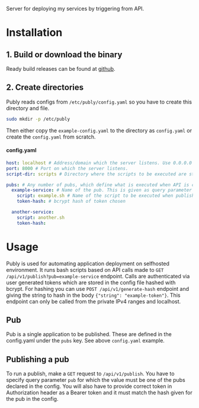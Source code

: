 Server for deploying my services by triggering from API.

# Installation

## 1. Build or download the binary

Ready build releases can be found at [github](https://github.com/Ben-PP/publy/releases).

## 2. Create directories

Publy reads configs from `/etc/publy/config.yaml` so you have to create this
directory and file.

```bash
sudo mkdir -p /etc/publy
```

Then either copy the `example-config.yaml` to the directory as `config.yaml` or
create the `config.yaml` from scratch.

#### config.yaml

```yaml
host: localhost # Address/domain which the server listens. Use 0.0.0.0 for all.
port: 8000 # Port on which the server listens.
script-dir: scripts # Directory where the scripts to be executed are stored.

pubs: # Any number of pubs, which define what is executed when API is called.
  example-service: # Name of the pub. This is given as query parameter when calling the API.
    script: example.sh # Name of the script to be executed when publishing the pub.
    token-hash: # bcrypt hash of token chosen

  another-service:
    script: another.sh
    token-hash:
```

# Usage

Publy is used for automating application deployment on selfhosted environment.
It runs bash scripts based on API calls made to `GET /api/v1/publish?pub=example-service`
endpoint. Calls are authenticated via user generated tokens which are stored in
the config file hashed with bcrypt. For hashing you can use
`POST /api/v1/generate-hash` endpoint and giving the string to hash in the body
`{"string": "example-token"}`. This endpoint can only be called from the private
IPv4 ranges and localhost.

## Pub

Pub is a single application to be published. These are defined in the config.yaml
under the `pubs` key. See above `config.yaml` example.

## Publishing a pub

To run a publish, make a `GET` request to `/api/v1/publish`. You have to specify
query parameter `pub` for which the value must be one of the pubs declared in the
config. You will also have to provide correct token in Authorization header as a
Bearer token and it must match the hash given for the pub in the config.
